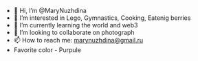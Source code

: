 - 👋 Hi, I’m @MaryNuzhdina
- 👀 I’m interested in Lego, Gymnastics, Cooking, Eatenig berries
- 🌱 I’m currently learning the world and web3
- 💞️ I’m looking to collaborate on photograph
- 📫 How to reach me: marynuzhdina@gmail.ru
- Favorite color - Purpule
